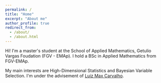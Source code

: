 ```yaml
---
permalink: /
title: "Home"
excerpt: "About me"
author_profile: true
redirect_from: 
  - /about/
  - /about.html
---
```


Hi! I'm a master's student at the School of Applied Mathematics, Getulio Vargas Foudation (FGV - EMAp). I hold a BSc in Applied Mathematics from FGV-EMAp.

My main interests are High-Dimensional Statistics and Bayesian Variable Selection. I'm under the advisement of [Luiz Max Carvalho](https://github.com/maxbiostat).
